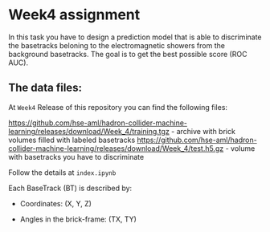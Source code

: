 # Week4 assignment

In this task you have to design a prediction model that is able to discriminate the basetracks beloning to the electromagnetic showers from the background basetracks. The goal is to get the best possible score (ROC AUC). 

## The data files:
At `Week4` Release of this repository you can find the following files:

https://github.com/hse-aml/hadron-collider-machine-learning/releases/download/Week_4/training.tgz - archive with brick volumes filled with labeled basetracks
https://github.com/hse-aml/hadron-collider-machine-learning/releases/download/Week_4/test.h5.gz - volume with basetracks you have to discriminate

Follow the details at `index.ipynb`

Each BaseTrack (BT) is described by:

- Coordinates: (X, Y, Z)

- Angles in the brick-frame: (TX, TY)
